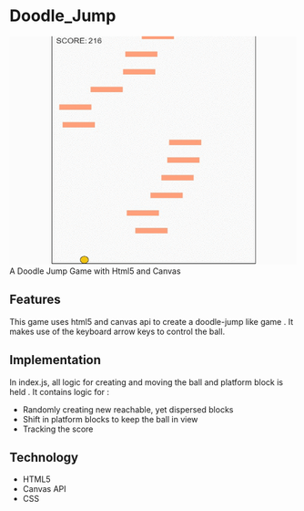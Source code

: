 
# Doodle_Jump
<img src="doodle.gif" width="600px" height="400px" />
A Doodle Jump Game with Html5 and Canvas

## Features
This game uses html5 and canvas api to create a doodle-jump like game . It makes use of the keyboard arrow keys to control the ball.

## Implementation
In index.js, all logic for creating and moving the ball and platform block is held .
It contains logic for : 
* Randomly creating new reachable, yet dispersed blocks
* Shift in platform blocks to keep the ball in view
* Tracking the score

## Technology
 
 * HTML5
 * Canvas API
 * CSS


